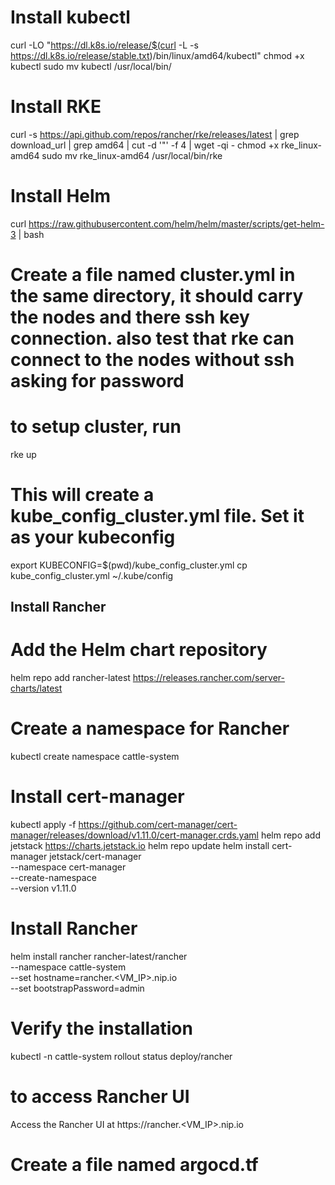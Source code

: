 # Install kubectl
curl -LO "https://dl.k8s.io/release/$(curl -L -s https://dl.k8s.io/release/stable.txt)/bin/linux/amd64/kubectl"
chmod +x kubectl
sudo mv kubectl /usr/local/bin/

# Install RKE
curl -s https://api.github.com/repos/rancher/rke/releases/latest | grep download_url | grep amd64 | cut -d '"' -f 4 | wget -qi -
chmod +x rke_linux-amd64
sudo mv rke_linux-amd64 /usr/local/bin/rke

# Install Helm
curl https://raw.githubusercontent.com/helm/helm/master/scripts/get-helm-3 | bash

# Create a file named cluster.yml in the same directory, it should carry the nodes and there ssh key connection. also test that rke can connect to the nodes without ssh asking for password

# to setup cluster, run 
rke up

# This will create a kube_config_cluster.yml file. Set it as your kubeconfig
export KUBECONFIG=$(pwd)/kube_config_cluster.yml
cp kube_config_cluster.yml ~/.kube/config

## Install Rancher
# Add the Helm chart repository
helm repo add rancher-latest https://releases.rancher.com/server-charts/latest

# Create a namespace for Rancher
kubectl create namespace cattle-system

# Install cert-manager
kubectl apply -f https://github.com/cert-manager/cert-manager/releases/download/v1.11.0/cert-manager.crds.yaml
helm repo add jetstack https://charts.jetstack.io
helm repo update
helm install cert-manager jetstack/cert-manager \
  --namespace cert-manager \
  --create-namespace \
  --version v1.11.0

# Install Rancher
helm install rancher rancher-latest/rancher \
  --namespace cattle-system \
  --set hostname=rancher.<VM_IP>.nip.io \
  --set bootstrapPassword=admin

# Verify the installation
kubectl -n cattle-system rollout status deploy/rancher

# to access Rancher UI
Access the Rancher UI at https://rancher.<VM_IP>.nip.io

# Create a file named argocd.tf

